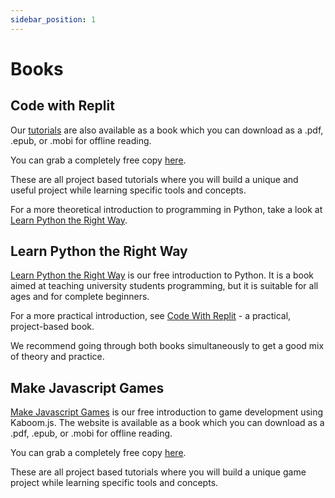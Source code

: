 ```yaml
---
sidebar_position: 1
---
```


# Books

## Code with Replit

Our [tutorials](/tutorials/overview) are also available as a book which you can download as a .pdf, .epub, or .mobi for offline reading.

You can grab a completely free copy [here](https://codewithrepl.it).

These are all project based tutorials where you will build a unique and useful project while learning specific tools and concepts.

For a more theoretical introduction to programming in Python, take a look at [Learn Python the Right Way](https://learnpythontherightway.com).

## Learn Python the Right Way

[Learn Python the Right Way](https://learnpythontherightway.com) is our free introduction to Python. It is a book aimed at teaching university students programming, but it is suitable for all ages and for complete beginners.

For a more practical introduction, see [Code With Replit](https://codewithreplit.com/) - a practical, project-based book.

We recommend going through both books simultaneously to get a good mix of theory and practice.

## Make Javascript Games

[Make Javascript Games](https://makejsgames.com) is our free introduction to game development using Kaboom.js. The website is available as a book which you can download as a .pdf, .epub, or .mobi for offline reading.

You can grab a completely free copy [here](https://makejsgames.com).

These are all project based tutorials where you will build a unique game project while learning specific tools and concepts.
